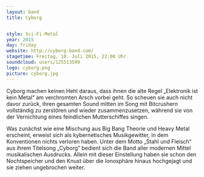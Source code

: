 ```yaml
---
layout: band
title: Cyborg


style: Sci-Fi-Metal
year: 2015
day: friday
website: http://cyborg-band.com/
stagetime: Freitag, 10. Juli 2015, 22:00 Uhr
soundcloud: users/125513599
logo: cyborg.png
picture: cyborg.jpg
---
```

Cyborg machen keinen Hehl daraus, dass ihnen die alte Regel „Elektronik ist
kein Metal“ am verchromten Arsch vorbei geht. So scheuen sie auch nicht davor
zurück, ihren gesamten Sound mitten im Song mit Bitcrushern vollständig zu
zerstören und wieder zusammenzusetzen, während sie von der Vernichtung eines
feindlichen Mutterschiffes singen.


Was zunächst wie eine Mischung aus Big Bang Theorie und Heavy Metal erscheint,
erweist sich als kybernetisches Musikgewitter, in dem Konventionen nichts
verloren haben. Unter dem Motto „Stahl und Fleisch“ aus ihrem Titelsong
„Cyborg“ bedient sich die Band aller modernen Mittel musikalischen Ausdrucks.
Allein mit dieser Einstellung haben sie schon den Nochtspeicher und den Knust
über die Ionosphäre hinaus hochgejagt und sie ziehen ungebrochen weiter.
